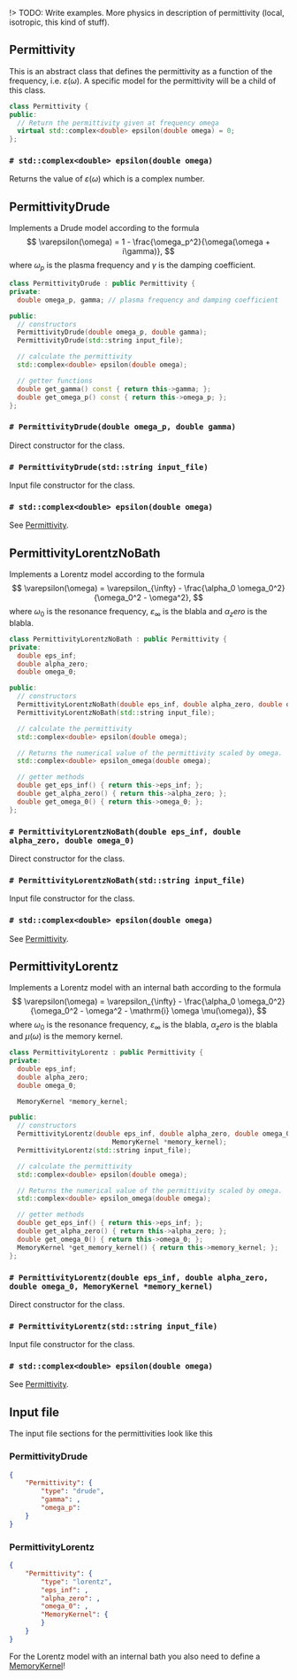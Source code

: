 !> TODO: Write examples. More physics in description of permittivity (local, isotropic, this kind of stuff).

## Permittivity
This is an abstract class that defines the permittivity as a function of the frequency, i.e. $\varepsilon(\omega)$.
A specific model for the permittivity will be a child of this class.
```cpp
class Permittivity {
public:
  // Return the permittivity given at frequency omega
  virtual std::complex<double> epsilon(double omega) = 0;
};
```

### `# std::complex<double> epsilon(double omega)`
Returns the value of $\varepsilon(\omega)$ which is a complex number.

## PermittivityDrude
Implements a Drude model according to the formula
$$
\varepsilon(\omega) = 1 - \frac{\omega_p^2}{\omega(\omega + i\gamma)},
$$
where $\omega_p$ is the plasma frequency and $\gamma$ is the damping coefficient.

```cpp
class PermittivityDrude : public Permittivity {
private:
  double omega_p, gamma; // plasma frequency and damping coefficient

public:
  // constructors
  PermittivityDrude(double omega_p, double gamma);
  PermittivityDrude(std::string input_file);

  // calculate the permittivity
  std::complex<double> epsilon(double omega);

  // getter functions
  double get_gamma() const { return this->gamma; };
  double get_omega_p() const { return this->omega_p; };
};
```


### `# PermittivityDrude(double omega_p, double gamma)`
Direct constructor for the class.

### `# PermittivityDrude(std::string input_file)`
Input file constructor for the class.

### `# std::complex<double> epsilon(double omega)`
See [Permittivity](#Permittivity).


## PermittivityLorentzNoBath
Implements a Lorentz model according to the formula
$$
\varepsilon(\omega) = \varepsilon_{\infty} - \frac{\alpha_0 \omega_0^2}{\omega_0^2 - \omega^2},
$$
where $\omega_0$ is the resonance frequency, $\varepsilon_{\infty}$ is the blabla and $\alpha_zero$ is the blabla.

```cpp
class PermittivityLorentzNoBath : public Permittivity {
private:
  double eps_inf;
  double alpha_zero;
  double omega_0;

public:
  // constructors
  PermittivityLorentzNoBath(double eps_inf, double alpha_zero, double omega_0);
  PermittivityLorentzNoBath(std::string input_file);

  // calculate the permittivity
  std::complex<double> epsilon(double omega);

  // Returns the numerical value of the permittivity scaled by omega.
  std::complex<double> epsilon_omega(double omega);

  // getter methods
  double get_eps_inf() { return this->eps_inf; };
  double get_alpha_zero() { return this->alpha_zero; };
  double get_omega_0() { return this->omega_0; };
};
```


### `# PermittivityLorentzNoBath(double eps_inf, double alpha_zero, double omega_0)`
Direct constructor for the class.

### `# PermittivityLorentzNoBath(std::string input_file)`
Input file constructor for the class.

### `# std::complex<double> epsilon(double omega)`
See [Permittivity](#Permittivity).



## PermittivityLorentz
Implements a Lorentz model with an internal bath according to the formula
$$
\varepsilon(\omega) = \varepsilon_{\infty} - \frac{\alpha_0 \omega_0^2}{\omega_0^2 - \omega^2 - \mathrm{i} \omega \mu(\omega)},
$$
where $\omega_0$ is the resonance frequency, $\varepsilon_{\infty}$ is the blabla, $\alpha_zero$ is the blabla and $\mu(\omega)$ is the memory kernel.

```cpp
class PermittivityLorentz : public Permittivity {
private:
  double eps_inf;
  double alpha_zero;
  double omega_0;

  MemoryKernel *memory_kernel;

public:
  // constructors
  PermittivityLorentz(double eps_inf, double alpha_zero, double omega_0,
                          MemoryKernel *memory_kernel);
  PermittivityLorentz(std::string input_file);

  // calculate the permittivity
  std::complex<double> epsilon(double omega);

  // Returns the numerical value of the permittivity scaled by omega.
  std::complex<double> epsilon_omega(double omega);

  // getter methods
  double get_eps_inf() { return this->eps_inf; };
  double get_alpha_zero() { return this->alpha_zero; };
  double get_omega_0() { return this->omega_0; };
  MemoryKernel *get_memory_kernel() { return this->memory_kernel; };
};
```


### `# PermittivityLorentz(double eps_inf, double alpha_zero, double omega_0, MemoryKernel *memory_kernel)`
Direct constructor for the class.

### `# PermittivityLorentz(std::string input_file)`
Input file constructor for the class.

### `# std::complex<double> epsilon(double omega)`
See [Permittivity](#Permittivity).


## Input file
The input file sections for the permittivities look like this

<!-- tabs:start -->
### **PermittivityDrude**
```json
{
    "Permittivity": {
        "type": "drude",
        "gamma": ,
        "omega_p": 
    }
}
```

### **PermittivityLorentz**
```json
{
    "Permittivity": {
        "type": "lorentz",
        "eps_inf": ,
        "alpha_zero": ,
        "omega_0": ,
        "MemoryKernel": {
        }
    }
}
```
For the Lorentz model with an internal bath you also need to define a [MemoryKernel](api/memorykernel)!
<!-- tabs:end -->
